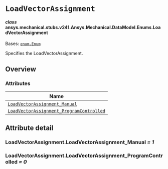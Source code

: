 # `LoadVectorAssignment`



#### *class* ansys.mechanical.stubs.v241.Ansys.Mechanical.DataModel.Enums.LoadVectorAssignment

Bases: [`enum.Enum`](https://docs.python.org/3/library/enum.html#enum.Enum)

Specifies the LoadVectorAssignment.

<!-- !! processed by numpydoc !! -->

<a id="overview"></a>

## Overview

### Attributes

| Name |
| -------------------------------------------------------------------------------------------------------------------------------------------------------------------------------------- |
| [`LoadVectorAssignment_Manual`](../../../../../v242/Ansys/Mechanical/DataModel/Enums/LoadVectorAssignment.md#LoadVectorAssignment.LoadVectorAssignment_Manual) |
| [`LoadVectorAssignment_ProgramControlled`](../../../../../v242/Ansys/Mechanical/DataModel/Enums/LoadVectorAssignment.md#LoadVectorAssignment.LoadVectorAssignment_ProgramControlled) |

<a id="attribute-detail"></a>

## Attribute detail

<a id="LoadVectorAssignment.LoadVectorAssignment_Manual"></a>

### LoadVectorAssignment.LoadVectorAssignment_Manual *= 1*

<a id="LoadVectorAssignment.LoadVectorAssignment_ProgramControlled"></a>

### LoadVectorAssignment.LoadVectorAssignment_ProgramControlled *= 0*


